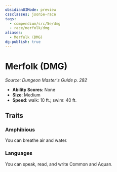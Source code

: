 ```yaml
---
obsidianUIMode: preview
cssclasses: json5e-race
tags:
  - compendium/src/5e/dmg
  - race/merfolk/dmg
aliases:
  - Merfolk (DMG)
dg-publish: true
---
```

# Merfolk (DMG)
*Source: Dungeon Master's Guide p. 282*  

- **Ability Scores**: None
- **Size**: Medium
- **Speed**: walk: 10 ft.; swim: 40 ft.

## Traits

### Amphibious

You can breathe air and water.

### Languages

You can speak, read, and write Common and Aquan.